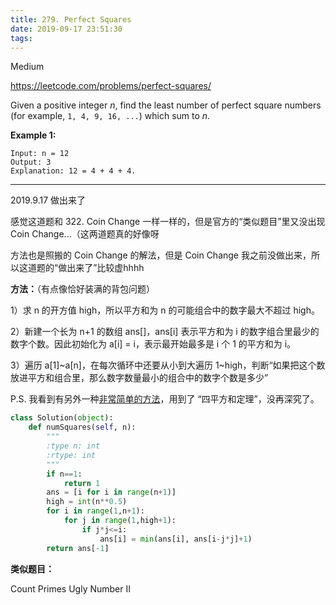 ```yaml
---
title: 279. Perfect Squares
date: 2019-09-17 23:51:30
tags:
---
```


Medium

https://leetcode.com/problems/perfect-squares/

Given a positive integer *n*, find the least number of perfect square numbers (for example, `1, 4, 9, 16, ...`) which sum to *n*.

**Example 1:**

```
Input: n = 12
Output: 3 
Explanation: 12 = 4 + 4 + 4.
```

---

2019.9.17 做出来了

感觉这道题和 322. Coin Change 一样一样的，但是官方的“类似题目”里又没出现 Coin Change...（这两道题真的好像呀

方法也是照搬的 Coin Change 的解法，但是 Coin Change 我之前没做出来，所以这道题的“做出来了”比较虚hhhh

**方法：**（有点像恰好装满的背包问题）

1）求 n 的开方值 high，所以平方和为 n 的可能组合中的数字最大不超过 high。

2）新建一个长为 n+1 的数组 ans[]，ans[i] 表示平方和为 i 的数字组合里最少的数字个数。因此初始化为 a[i] = i，表示最开始最多是 i 个 1 的平方和为 i。

3）遍历 a[1]~a[n]，在每次循环中还要从小到大遍历 1~high，判断“如果把这个数放进平方和组合里，那么数字数量最小的组合中的数字个数是多少”

P.S. 我看到有另外一种[非常简单的方法](https://www.cnblogs.com/grandyang/p/4800552.html)，用到了 “四平方和定理”，没再深究了。

```python
class Solution(object):
    def numSquares(self, n):
        """
        :type n: int
        :rtype: int
        """
        if n==1:
            return 1
        ans = [i for i in range(n+1)]
        high = int(n**0.5)
        for i in range(1,n+1):
            for j in range(1,high+1):
                if j*j<=i:
                    ans[i] = min(ans[i], ans[i-j*j]+1)
        return ans[-1]
```

**类似题目：**

Count Primes
Ugly Number II